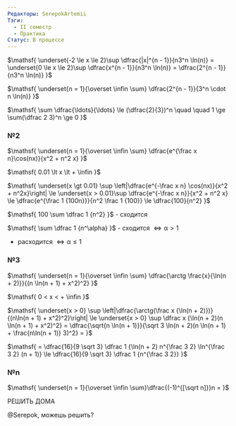 ```yaml
---
Редакторы: SerepokArtemii
Тэги:
  - II семестр
  - Практика
Статус: В процессе
---
```

$\mathsf{  
\underset{-2 \le x \le 2}\sup \dfrac{|x|^{n - 1}}{n3^n \ln(n)} = \underset{0 \le x \le 2}\sup \dfrac{x^{n - 1}}{n3^n \ln(n)} = \dfrac{2^{n - 1}}{n3^n \ln(n)}  
}$

$\mathsf{  
\underset{n = 1}{\overset \infin \sum} \dfrac{2^{n - 1}}{3^n \cdot n \ln(n)}  
}$

$\mathsf{  
\sum \dfrac{\ldots}{\ldots} \le (\dfrac{2}{3})^n \quad \quad 1 \ge \sum(\dfrac 2 3)^n \ge 0  
}$

  

### №2

$\mathsf{  
\underset{n = 1}{\overset \infin \sum} \dfrac{e^{\frac x n}\cos(nx)}{x^2 + n^2 x}  
}$

$\mathsf{  
0.01 \lt x \lt + \infin  
}$

  

$\mathsf{  
\underset{x \gt 0.01} \sup \left|\dfrac{e^{-\frac x n} \cos(nx)}{x^2 + n^2x}\right| \le \underset{x > 0.01}\sup \dfrac{e^{-\frac x n}}{x^2 + n^2 x} \le \dfrac{e^{\frac 1 {100n}}}{n^2 \frac 1 {100}} \le \dfrac{100}{n^2}  
}$

  

$\mathsf{  
100 \sum \dfrac 1 {n^2}  
}$ - сходится

$\mathsf{  
\sum \dfrac 1 {n^\alpha}  
}$ - сходится $\mathsf{  
\iff \alpha > 1  
}$

- расходится $\mathsf{  
    \iff \alpha \le 1  
    }$

  

### №3

$\mathsf{  
\underset{n = 1}{\overset \infin \sum} \dfrac{\arctg \frac{x}{\ln(n + 2)}}{(n \ln(n + 1) + x^2)^2}  
}$

$\mathsf{  
0 < x < + \infin  
}$

  

$\mathsf{  
\underset{x > 0} \sup \left|\dfrac{\arctg(\frac x {\ln(n + 2)})}{(n\ln(n + 1) + x^2)^2}\right| \le \underset{x > 0} \sup \dfrac x {\ln(n + 2)(n \ln(n + 1) + x^2)^2} = \dfrac{\sqrt{n \ln(n + 1)}}{\sqrt 3 \ln(n + 2)(n \ln(n + 1) + \frac{n\ln(n + 1)} 3)^2} =  
}$

$\mathsf{  
= \dfrac{16}{9 \sqrt 3} \dfrac 1 {\ln(n + 2) n^{\frac 3 2} \ln^{\frac 3 2} (n + 1)} \le \dfrac{16}{9 \sqrt 3} \dfrac 1 {n^{\frac 3 2}}  
}$

  

  

  

### №n

$\mathsf{  
\underset{n = 1}{\overset \infin \sum}\dfrac{(-1)^{[\sqrt n]}}n =  
}$

РЕШИТЬ ДОМА

@Serepok, можешь решить?